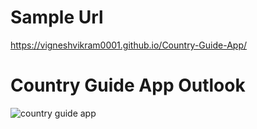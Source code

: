 # Sample Url 
https://vigneshvikram0001.github.io/Country-Guide-App/ 

# Country Guide App Outlook

![country guide app](https://user-images.githubusercontent.com/118509275/220379785-ee2a4129-3065-4b3c-9213-4bc9dd60d3ec.jpeg)
